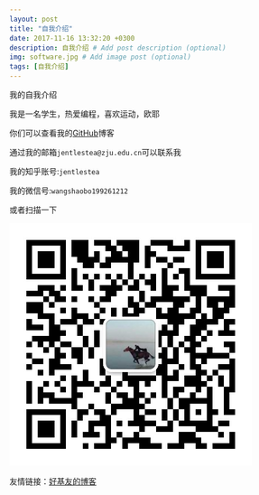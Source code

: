 ```yaml
---
layout: post
title: "自我介绍"
date: 2017-11-16 13:32:20 +0300
description: 自我介绍 # Add post description (optional)
img: software.jpg # Add image post (optional)
tags: [自我介绍]
---
```


我的自我介绍

我是一名学生，热爱编程，喜欢运动，欧耶


你们可以查看我的[GitHub][GitHub-link]博客

[GitHub-link]: https://shaobowang.top

通过我的邮箱`jentlestea@zju.edu.cn`可以联系我

我的知乎账号:`jentlestea`

我的微信号:`wangshaobo199261212`

或者扫描一下

![](../assets/img/my_wechat.jpg)


友情链接：[好基友的博客][haojiyou-link]

[haojiyou-link]: https://chengguanfu.gitee.io/blog_ws_public



